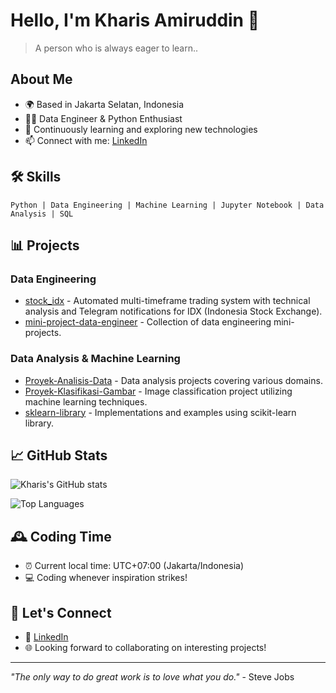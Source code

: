 # Hello, I'm Kharis Amiruddin 👋

> A person who is always eager to learn..

## About Me
- 🌍 Based in Jakarta Selatan, Indonesia
- 👨‍💻 Data Engineer & Python Enthusiast
- 🌱 Continuously learning and exploring new technologies
- 📫 Connect with me: [LinkedIn](https://www.linkedin.com/in/kharisamiruddin)

## 🛠️ Skills
```
Python | Data Engineering | Machine Learning | Jupyter Notebook | Data Analysis | SQL
```

## 📊 Projects

### Data Engineering
- [stock_idx](https://github.com/hrizriz/stock_idx) - Automated multi-timeframe trading system with technical analysis and Telegram notifications for IDX (Indonesia Stock Exchange).
- [mini-project-data-engineer](https://github.com/hrizriz/mini-project-data-engineer) - Collection of data engineering mini-projects.

### Data Analysis & Machine Learning
- [Proyek-Analisis-Data](https://github.com/hrizriz/Proyek-Analisis-Data) - Data analysis projects covering various domains.
- [Proyek-Klasifikasi-Gambar](https://github.com/hrizriz/Proyek-Klasifikasi-Gambar) - Image classification project utilizing machine learning techniques.
- [sklearn-library](https://github.com/hrizriz/sklearn-library) - Implementations and examples using scikit-learn library.

## 📈 GitHub Stats

![Kharis's GitHub stats](https://github-readme-stats.vercel.app/api?username=hrizriz&show_icons=true&theme=radical)

![Top Languages](https://github-readme-stats.vercel.app/api/top-langs/?username=hrizriz&layout=compact&theme=radical)

## 🕰️ Coding Time
- ⏰ Current local time: UTC+07:00 (Jakarta/Indonesia)
- 💻 Coding whenever inspiration strikes!

## 🔗 Let's Connect
- 💼 [LinkedIn](https://www.linkedin.com/in/kharisamiruddin)
- 🌐 Looking forward to collaborating on interesting projects!

---

*"The only way to do great work is to love what you do."* - Steve Jobs
